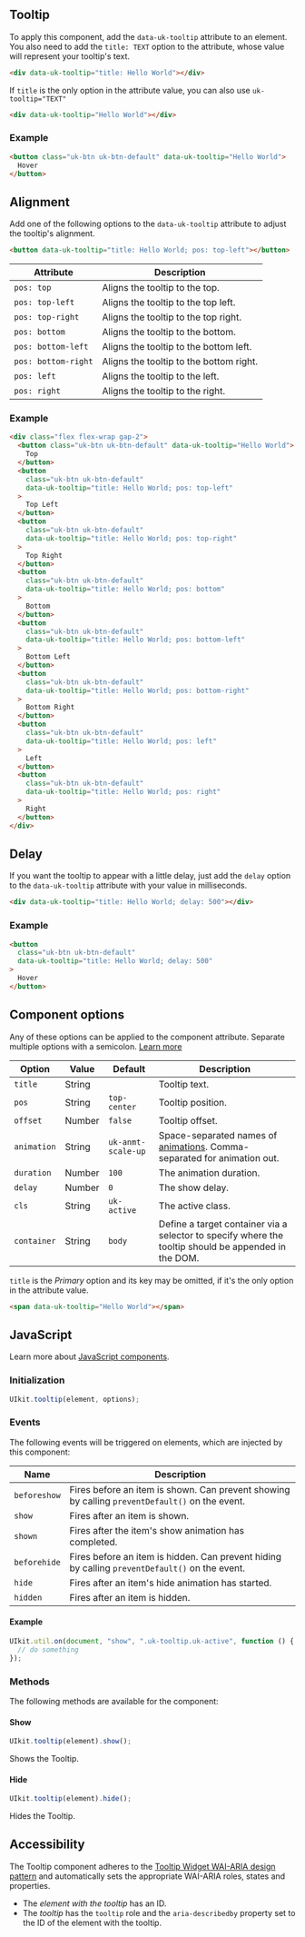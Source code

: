 ## Tooltip

To apply this component, add the `data-uk-tooltip` attribute to an element. You also need to add the `title: TEXT` option to the attribute, whose value will represent your tooltip's text.

```html
<div data-uk-tooltip="title: Hello World"></div>
```

If `title` is the only option in the attribute value, you can also use `uk-tooltip="TEXT"`

```html
<div data-uk-tooltip="Hello World"></div>
```

### Example

```html
<button class="uk-btn uk-btn-default" data-uk-tooltip="Hello World">
  Hover
</button>
```

## Alignment

Add one of the following options to the `data-uk-tooltip` attribute to adjust the tooltip's alignment.

```html
<button data-uk-tooltip="title: Hello World; pos: top-left"></button>
```

| Attribute           | Description                             |
| ------------------- | --------------------------------------- |
| `pos: top`          | Aligns the tooltip to the top.          |
| `pos: top-left`     | Aligns the tooltip to the top left.     |
| `pos: top-right`    | Aligns the tooltip to the top right.    |
| `pos: bottom`       | Aligns the tooltip to the bottom.       |
| `pos: bottom-left`  | Aligns the tooltip to the bottom left.  |
| `pos: bottom-right` | Aligns the tooltip to the bottom right. |
| `pos: left`         | Aligns the tooltip to the left.         |
| `pos: right`        | Aligns the tooltip to the right.        |

### Example

```html
<div class="flex flex-wrap gap-2">
  <button class="uk-btn uk-btn-default" data-uk-tooltip="Hello World">
    Top
  </button>
  <button
    class="uk-btn uk-btn-default"
    data-uk-tooltip="title: Hello World; pos: top-left"
  >
    Top Left
  </button>
  <button
    class="uk-btn uk-btn-default"
    data-uk-tooltip="title: Hello World; pos: top-right"
  >
    Top Right
  </button>
  <button
    class="uk-btn uk-btn-default"
    data-uk-tooltip="title: Hello World; pos: bottom"
  >
    Bottom
  </button>
  <button
    class="uk-btn uk-btn-default"
    data-uk-tooltip="title: Hello World; pos: bottom-left"
  >
    Bottom Left
  </button>
  <button
    class="uk-btn uk-btn-default"
    data-uk-tooltip="title: Hello World; pos: bottom-right"
  >
    Bottom Right
  </button>
  <button
    class="uk-btn uk-btn-default"
    data-uk-tooltip="title: Hello World; pos: left"
  >
    Left
  </button>
  <button
    class="uk-btn uk-btn-default"
    data-uk-tooltip="title: Hello World; pos: right"
  >
    Right
  </button>
</div>
```

## Delay

If you want the tooltip to appear with a little delay, just add the `delay` option to the `data-uk-tooltip` attribute with your value in milliseconds.

```html
<div data-uk-tooltip="title: Hello World; delay: 500"></div>
```

### Example

```html
<button
  class="uk-btn uk-btn-default"
  data-uk-tooltip="title: Hello World; delay: 500"
>
  Hover
</button>
```

## Component options

Any of these options can be applied to the component attribute. Separate multiple options with a semicolon. [Learn more](https://franken-ui.dev/docs/2.1/javascript#component-configuration)

| Option      | Value  | Default            | Description                                                                                          |
| ----------- | ------ | ------------------ | ---------------------------------------------------------------------------------------------------- |
| `title`     | String |                    | Tooltip text.                                                                                        |
| `pos`       | String | `top-center`       | Tooltip position.                                                                                    |
| `offset`    | Number | `false`            | Tooltip offset.                                                                                      |
| `animation` | String | `uk-anmt-scale-up` | Space-separated names of [animations](https://franken-ui.dev/docs/2.1/animation). Comma-separated for animation out.           |
| `duration`  | Number | `100`              | The animation duration.                                                                              |
| `delay`     | Number | `0`                | The show delay.                                                                                      |
| `cls`       | String | `uk-active`        | The active class.                                                                                    |
| `container` | String | `body`             | Define a target container via a selector to specify where the tooltip should be appended in the DOM. |

`title` is the _Primary_ option and its key may be omitted, if it's the only option in the attribute value.

```html
<span data-uk-tooltip="Hello World"></span>
```

## JavaScript

Learn more about [JavaScript components](https://franken-ui.dev/docs/2.1/javascript#programmatic-use).

### Initialization

```javascript
UIkit.tooltip(element, options);
```

### Events

The following events will be triggered on elements, which are injected by this component:

| Name         | Description                                                                                    |
| ------------ | ---------------------------------------------------------------------------------------------- |
| `beforeshow` | Fires before an item is shown. Can prevent showing by calling `preventDefault()` on the event. |
| `show`       | Fires after an item is shown.                                                                  |
| `shown`      | Fires after the item's show animation has completed.                                           |
| `beforehide` | Fires before an item is hidden. Can prevent hiding by calling `preventDefault()` on the event. |
| `hide`       | Fires after an item's hide animation has started.                                              |
| `hidden`     | Fires after an item is hidden.                                                                 |

#### Example

```javascript
UIkit.util.on(document, "show", ".uk-tooltip.uk-active", function () {
  // do something
});
```

### Methods

The following methods are available for the component:

#### Show

```javascript
UIkit.tooltip(element).show();
```

Shows the Tooltip.

#### Hide

```javascript
UIkit.tooltip(element).hide();
```

Hides the Tooltip.

## Accessibility

The Tooltip component adheres to the [Tooltip Widget WAI-ARIA design pattern](https://www.w3.org/WAI/ARIA/apg/patterns/tooltip/) and automatically sets the appropriate WAI-ARIA roles, states and properties.

- The _element with the tooltip_ has an ID.
- The _tooltip_ has the `tooltip` role and the `aria-describedby` property set to the ID of the element with the tooltip.
